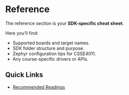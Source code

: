 # Reference

The reference section is your **SDK-specific cheat sheet**.

Here you’ll find:

- Supported boards and target names.
- SDK folder structure and purpose.
- Zephyr configuration tips for CSSE4011.
- Any course-specific drivers or APIs.

## Quick Links

- [Recommended Readings](readings.md)
